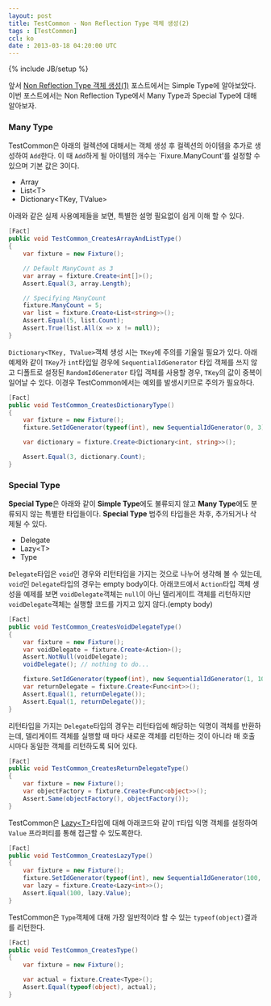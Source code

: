 ```yaml
---
layout: post
title: TestCommon - Non Reflection Type 객체 생성(2)
tags : [TestCommon]
ccl: ko
date : 2013-03-18 04:20:00 UTC
---
```

{% include JB/setup %}

앞서 [Non Reflection Type 객체 생성(1)](#2013-03-15-TestCommon-Non-Reflection-Type-객체-생성-1) 포스트에서는 Simple Type에 알아보았다.
이번 포스트에서는 Non Reflection Type에서 Many Type과 Special Type에 대해 알아보자.

### Many Type

TestCommon은 아래의 컬렉션에 대해서는 객체 생성 후 컬렉션의 아이템을 추가로 생성하여 `Add`한다.
이 때 `Add`하게 될 아이템의 개수는 `Fixure.ManyCount'를 설정할 수 있으며 기본 값은 3이다.

*   Array
*   List\<T\>
*   Dictionary\<TKey, TValue\>

아래와 같은 실제 사용예제들을 보면, 특별한 설명 필요없이 쉽게 이해 할 수 있다.

```c#
[Fact]
public void TestCommon_CreatesArrayAndListType()
{
    var fixture = new Fixture();

    // Default ManyCount as 3
    var array = fixture.Create<int[]>();
    Assert.Equal(3, array.Length);

    // Specifying ManyCount
    fixture.ManyCount = 5;
    var list = fixture.Create<List<string>>();
    Assert.Equal(5, list.Count);
    Assert.True(list.All(x => x != null));
}
```

`Dictionary<TKey, TValue>`객체 생성 시는 `TKey`에 주의를 기울일 필요가 있다.
아래 예제와 같이 `TKey`가 `int`타입일 경우에 `SequentialIdGenerator` 타입 객체를 쓰지 않고
디폴트로 설정된 `RandomIdGenerator` 타입 객체를 사용할 경우, `TKey`의 값이 중복이 일어날 수 있다.
이경우 TestCommon에서는 예외를 발생시키므로 주의가 필요하다.

```c#
[Fact]
public void TestCommon_CreatesDictionaryType()
{
    var fixture = new Fixture();
    fixture.SetIdGenerator(typeof(int), new SequentialIdGenerator(0, 3));

    var dictionary = fixture.Create<Dictionary<int, string>>();

    Assert.Equal(3, dictionary.Count);
}
```

<!-- break -->


### Special Type
**Special Type**은 아래와 같이 **Simple Type**에도 불류되지 않고 **Many Type**에도 분류되지 않는 특별한 타입들이다.
**Special Type** 범주의 타입들은 차후, 추가되거나 삭제될 수 있다.

*   Delegate
*   Lazy\<T\>
*   Type

`Delegate`타입은 `void`인 경우와 리턴타입을 가지는 것으로 나누어 생각해 볼 수 있는데,
`void`인 `Delegate`타입의 경우는 empty body이다.
아래코드에서 `Action`타입 객체 생성을 예제를 보면 `voidDelegate`객체는 `null`이 아닌 델리게이트 객체를 리턴하지만
`voidDelegate`객체는 실행할 코드를 가지고 있지 않다.(empty body)

```c#
[Fact]
public void TestCommon_CreatesVoidDelegateType()
{
    var fixture = new Fixture();
    var voidDelegate = fixture.Create<Action>();
    Assert.NotNull(voidDelegate);
    voidDelegate(); // nothing to do...

    fixture.SetIdGenerator(typeof(int), new SequentialIdGenerator(1, 10));
    var returnDelegate = fixture.Create<Func<int>>();
    Assert.Equal(1, returnDelegate());
    Assert.Equal(1, returnDelegate());
}
```

리턴타입을 가지는 `Delegate`타입의 경우는 리턴타입에 해당하는 익명이 객체를 반환하는데,
델리게이트 객체를 실행할 때 마다 새로운 객체를 리턴하는 것이 아니라 매 호출 시마다 동일한 객체를 리턴하도록 되어 있다.

```c#
[Fact]
public void TestCommon_CreatesReturnDelegateType()
{
    var fixture = new Fixture();
    var objectFactory = fixture.Create<Func<object>>();
    Assert.Same(objectFactory(), objectFactory());
}
```

TestCommon은 [Lazy\<T\>]타입에 대해 아래코드와 같이 `T`타입 익명 객체를 설정하여 `Value` 프라퍼티를 통해 접근할 수 있도록한다.

```c#
[Fact]
public void TestCommon_CreatesLazyType()
{
    var fixture = new Fixture();
    fixture.SetIdGenerator(typeof(int), new SequentialIdGenerator(100, 1000));
    var lazy = fixture.Create<Lazy<int>>();
    Assert.Equal(100, lazy.Value);
}
```

TestCommon은 `Type`객체에 대해 가장 일반적이라 할 수 있는 `typeof(object)`결과를 리턴한다.

```c#
[Fact]
public void TestCommon_CreatesType()
{
    var fixture = new Fixture();

    var actual = fixture.Create<Type>();
    Assert.Equal(typeof(object), actual);
}
```

[Lazy\<T\>]: http://msdn.microsoft.com/en-us/library/dd642331.aspx